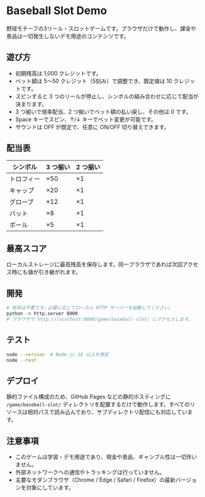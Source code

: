 # Baseball Slot Demo

野球モチーフの3リール・スロットゲームです。ブラウザだけで動作し、課金や景品は一切発生しないデモ用途のコンテンツです。

## 遊び方

- 初期残高は 1,000 クレジットです。
- ベット額は 5～50 クレジット（5刻み）で調整でき、既定値は 10 クレジットです。
- スピンすると 3 つのリールが停止し、シンボルの組み合わせに応じて配当が決まります。
- 3 つ揃いで倍率配当、2 つ揃いでベット額の払い戻し、その他は 0 です。
- Space キーでスピン、↑/↓ キーでベット変更が可能です。
- サウンドは OFF が既定で、任意に ON/OFF 切り替えできます。

## 配当表

| シンボル | 3 つ揃い | 2 つ揃い |
| --- | --- | --- |
| トロフィー | ×50 | ×1 |
| キャップ | ×20 | ×1 |
| グローブ | ×12 | ×1 |
| バット | ×8 | ×1 |
| ボール | ×5 | ×1 |

## 最高スコア

ローカルストレージに最高残高を保存します。同一ブラウザであれば次回アクセス時にも値が引き継がれます。

## 開発

```bash
# 依存は不要です。必要に応じてローカル HTTP サーバーを起動してください。
python -m http.server 8000
# ブラウザで http://localhost:8000/game/baseball-slot/ にアクセスします。
```

## テスト

```bash
node --version  # Node.js 18 以上を想定
node --test
```

## デプロイ

静的ファイル構成のため、GitHub Pages などの静的ホスティングに `/game/baseball-slot/` ディレクトリを配置するだけで動作します。すべてのリソースは相対パスで読み込んでおり、サブディレクトリ配信にも対応しています。

## 注意事項

- このゲームは学習・デモ用途であり、現金や景品、ギャンブル性は一切伴いません。
- 外部ネットワークへの通信やトラッキングは行っていません。
- 主要なモダンブラウザ（Chrome / Edge / Safari / Firefox）の最新バージョンを対象にしています。
